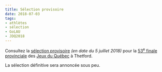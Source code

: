 ```yaml
---
title: Sélection provisoire
date: 2018-07-03
tags:
- athlètes
- sélection
- GoLAU
- JDQ2018
---
```


Consultez la [sélection provisoire](/assets/Athlaurentides_SelectionProvisoire.pdf) _(en date du 5 juillet 2018)_ pour la [53<sup>e</sup> finale provinciale](https://thetford2018.jeuxduquebec.com/) des [Jeux du Québec](http://jeuxduquebec.com/) à Thetford.

La sélection définitive sera annoncée sous peu.